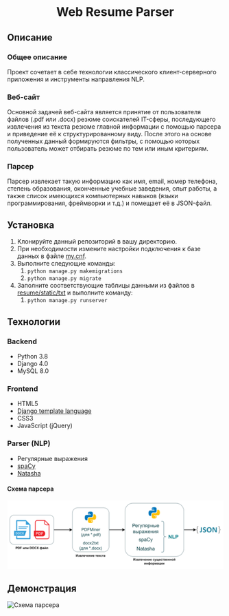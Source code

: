 <h1 align="center">Web Resume Parser</h1>

## Описание
### Общее описание
Проект сочетает в себе технологии классического клиент-серверного приложения и инструменты направления NLP.
### Веб-сайт
Основной задачей веб-сайта является принятие от пользователя файлов (.pdf или .docx) резюме соискателей IT-сферы,
последующего извлечения из текста резюме главной информации с помощью парсера и приведение её к структурированному виду.
После этого на основе полученных данный формируются фильтры, с помощью которых пользователь может отбирать
резюме по тем или иным критериям.
### Парсер
Парсер извлекает такую информацию как имя, email, номер телефона, степень образования, оконченные учебные заведения,
опыт работы, а также список имеющихся компьютерных навыков (языки программирования, фреймворки и т.д.) и помещает её
в JSON-файл.

## Установка
1. Клонируйте данный репозиторий в вашу директорию.
2. При необходимости измените настройки подключения к базе данных в файле [my.cnf](my.cnf).
3. Выполните следующие команды:
   1. `python manage.py makemigrations`
   2. `python manage.py migrate`
4. Заполните соответствующие таблицы данными из файлов в [resume/static/txt](resume/static/txt) и выполните команду:
   1. `python manage.py runserver`

## Технологии
### Backend
- Python 3.8 
- Django 4.0 
- MySQL 8.0
### Frontend
- HTML5 
- [Django template language](https://docs.djangoproject.com/en/4.0/ref/templates/language/)
- CSS3 
- JavaScript (jQuery)
### Parser (NLP)
- Регулярные выражения 
- [spaCy](https://spacy.io/)
- [Natasha](https://github.com/natasha/natasha)

#### Схема парсера
![Схема парсера](assets/scheme-ru.png)

## Демонстрация
![Схема парсера](assets/demonstration.gif)